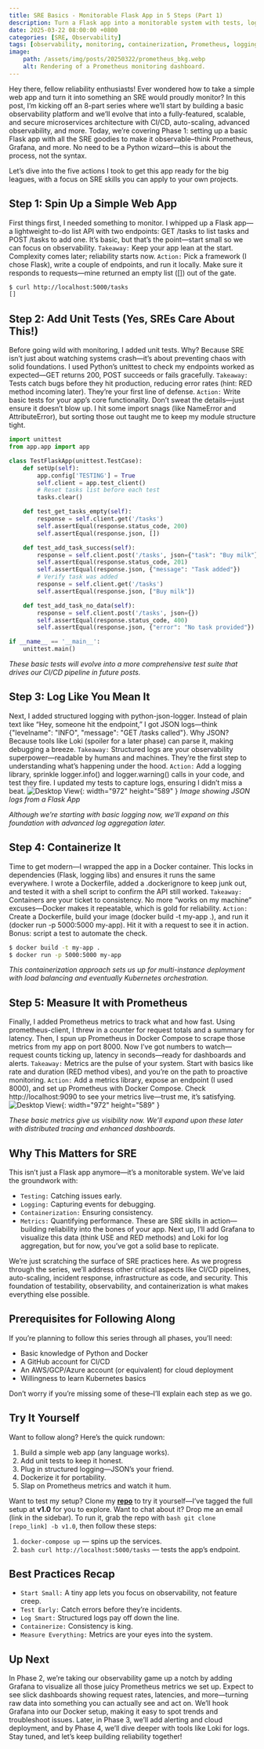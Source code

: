 ```yaml
---
title: SRE Basics - Monitorable Flask App in 5 Steps (Part 1)
description: Turn a Flask app into a monitorable system with tests, logs, Docker, and Prometheus for SRE reliability.
date: 2025-03-22 08:00:00 +0800
categories: [SRE, Observability]
tags: [observability, monitoring, containerization, Prometheus, logging, DevOps, Flask]
image:
    path: /assets/img/posts/20250322/prometheus_bkg.webp
    alt: Rendering of a Prometheus monitoring dashboard.
---
```


Hey there, fellow reliability enthusiasts! Ever wondered how to take a simple web app and turn it into something an SRE would proudly monitor? In this post, I’m kicking off an 8-part series where we’ll start by building a basic observability platform and we’ll evolve that into a fully-featured, scalable, and secure microservices architecture with CI/CD, auto-scaling, advanced observability, and more. Today, we’re covering Phase 1: setting up a basic Flask app with all the SRE goodies to make it observable–think Prometheus, Grafana, and more. No need to be a Python wizard—this is about the process, not the syntax. 

Let’s dive into the five actions I took to get this app ready for the big leagues, with a focus on SRE skills you can apply to your own projects.

## Step 1: Spin Up a Simple Web App
First things first, I needed something to monitor. I whipped up a Flask app—a lightweight to-do list API with two endpoints: GET /tasks to list tasks and POST /tasks to add one. It’s basic, but that’s the point—start small so we can focus on observability.
`Takeaway:` Keep your app lean at the start. Complexity comes later; reliability starts now.
`Action:` Pick a framework (I chose Flask), write a couple of endpoints, and run it locally. Make sure it responds to requests—mine returned an empty list ([]) out of the gate.
```bash
$ curl http://localhost:5000/tasks
[]
```

## Step 2: Add Unit Tests (Yes, SREs Care About This!)
Before going wild with monitoring, I added unit tests. Why? Because SRE isn’t just about watching systems crash—it’s about preventing chaos with solid foundations. I used Python’s unittest to check my endpoints worked as expected—GET returns 200, POST succeeds or fails gracefully.
`Takeaway:` Tests catch bugs before they hit production, reducing error rates (hint: RED method incoming later). They’re your first line of defense.
`Action:` Write basic tests for your app’s core functionality. Don’t sweat the details—just ensure it doesn’t blow up. I hit some import snags (like NameError and AttributeError), but sorting those out taught me to keep my module structure tight.

```python
import unittest
from app.app import app

class TestFlaskApp(unittest.TestCase):
    def setUp(self):
        app.config['TESTING'] = True
        self.client = app.test_client()
        # Reset tasks list before each test
        tasks.clear()

    def test_get_tasks_empty(self):
        response = self.client.get('/tasks')
        self.assertEqual(response.status_code, 200)
        self.assertEqual(response.json, [])

    def test_add_task_success(self):
        response = self.client.post('/tasks', json={"task": "Buy milk"})
        self.assertEqual(response.status_code, 201)
        self.assertEqual(response.json, {"message": "Task added"})
        # Verify task was added
        response = self.client.get('/tasks')
        self.assertEqual(response.json, ["Buy milk"])

    def test_add_task_no_data(self):
        response = self.client.post('/tasks', json={})
        self.assertEqual(response.status_code, 400)
        self.assertEqual(response.json, {"error": "No task provided"})

if __name__ == '__main__':
    unittest.main()
```

_These basic tests will evolve into a more comprehensive test suite that drives our CI/CD pipeline in future posts._

## Step 3: Log Like You Mean It
Next, I added structured logging with python-json-logger. Instead of plain text like “Hey, someone hit the endpoint,” I got JSON logs—think {"levelname": "INFO", "message": "GET /tasks called"}. Why JSON? Because tools like Loki (spoiler for a later phase) can parse it, making debugging a breeze.
`Takeaway:` Structured logs are your observability superpower—readable by humans and machines. They’re the first step to understanding what’s happening under the hood.
`Action:` Add a logging library, sprinkle logger.info() and logger.warning() calls in your code, and test they fire. I updated my tests to capture logs, ensuring I didn’t miss a beat.
![Desktop View](/assets/img/posts/20250322/json_logs.png){: width="972" height="589" }
_Image showing JSON logs from a Flask App_

_Although we’re starting with basic logging now, we’ll expand on this foundation with advanced log aggregation later._

## Step 4: Containerize It
Time to get modern—I wrapped the app in a Docker container. This locks in dependencies (Flask, logging libs) and ensures it runs the same everywhere. I wrote a Dockerfile, added a .dockerignore to keep junk out, and tested it with a shell script to confirm the API still worked.
`Takeaway:` Containers are your ticket to consistency. No more “works on my machine” excuses—Docker makes it repeatable, which is gold for reliability.
`Action:` Create a Dockerfile, build your image (docker build -t my-app .), and run it (docker run -p 5000:5000 my-app). Hit it with a request to see it in action. Bonus: script a test to automate the check.
```bash
$ docker build -t my-app .
$ docker run -p 5000:5000 my-app
```

_This containerization approach sets us up for multi-instance deployment with load balancing and eventually Kubernetes orchestration._

## Step 5: Measure It with Prometheus
Finally, I added Prometheus metrics to track what and how fast. Using prometheus-client, I threw in a counter for request totals and a summary for latency. Then, I spun up Prometheus in Docker Compose to scrape those metrics from my app on port 8000. Now I’ve got numbers to watch—request counts ticking up, latency in seconds—ready for dashboards and alerts.
`Takeaway:` Metrics are the pulse of your system. Start with basics like rate and duration (RED method vibes), and you’re on the path to proactive monitoring.
`Action:` Add a metrics library, expose an endpoint (I used 8000), and set up Prometheus with Docker Compose. Check http://localhost:9090 to see your metrics live—trust me, it’s satisfying.
![Desktop View](/assets/img/posts/20250322/prometheus_01.png){: width="972" height="589" }

_These basic metrics give us visibility now. We’ll expand upon these later with distributed tracing and enhanced dashboards._

## Why This Matters for SRE
This isn’t just a Flask app anymore—it’s a monitorable system. We’ve laid the groundwork with:
- `Testing:` Catching issues early.
- `Logging:` Capturing events for debugging.
- `Containerization:` Ensuring consistency.
- `Metrics:` Quantifying performance.
These are SRE skills in action—building reliability into the bones of your app. Next up, I’ll add Grafana to visualize this data (think USE and RED methods) and Loki for log aggregation, but for now, you’ve got a solid base to replicate.

We’re just scratching the surface of SRE practices here. As we progress through the series, we’ll address other critical aspects like CI/CD pipelines, auto-scaling, incident response, infrastructure as code, and security. This foundation of testability, observability, and containerization is what makes everything else possible.

## Prerequisites for Following Along
If you’re planning to follow this series through all phases, you’ll need:

- Basic knowledge of Python and Docker
- A GitHub account for CI/CD
- An AWS/GCP/Azure account (or equivalent) for cloud deployment
- Willingness to learn Kubernetes basics

Don’t worry if you’re missing some of these–I’ll explain each step as we go.

## Try It Yourself
Want to follow along? Here’s the quick rundown:
1. Build a simple web app (any language works).
2. Add unit tests to keep it honest.
3. Plug in structured logging—JSON’s your friend.
4. Dockerize it for portability.
5. Slap on Prometheus metrics and watch it hum.

Want to test my setup? Clone my [**repo**](https://github.com/Rick-Houser/system-prism) to try it yourself—I’ve tagged the full setup at **v1.0** for you to explore. Want to chat about it? Drop me an email (link in the sidebar). To run it, grab the repo with ```bash git clone [repo_link] -b v1.0```, then follow these steps:
1. ```docker-compose up``` — spins up the services.
2. ```bash curl http://localhost:5000/tasks``` — tests the app’s endpoint.

## Best Practices Recap
- `Start Small:` A tiny app lets you focus on observability, not feature creep.
- `Test Early:` Catch errors before they’re incidents.
- `Log Smart:` Structured logs pay off down the line.
- `Containerize:` Consistency is king.
- `Measure Everything:` Metrics are your eyes into the system.

## Up Next
In Phase 2, we’re taking our observability game up a notch by adding Grafana to visualize all those juicy Prometheus metrics we set up. Expect to see slick dashboards showing request rates, latencies, and more—turning raw data into something you can actually see and act on. We’ll hook Grafana into our Docker setup, making it easy to spot trends and troubleshoot issues. Later, in Phase 3, we’ll add alerting and cloud deployment, and by Phase 4, we’ll dive deeper with tools like Loki for logs. Stay tuned, and let’s keep building reliability together!